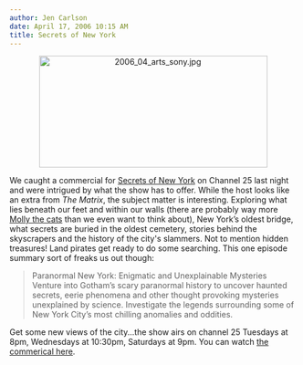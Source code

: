 ```yaml
---
author: Jen Carlson
date: April 17, 2006 10:15 AM
title: Secrets of New York
---
```


<p align="center"><img alt="2006_04_arts_sony.jpg" src="https://web.archive.org/web/20110811143840im_/http://www.gothamist.com/attachments/arts_jen/2006_04_arts_sony.jpg" width="400" height="196"></p><p>
We caught a commercial for <a href="https://web.archive.org/web/20110811143840/http://www.nyc.gov/html/nycmg/nyctv/html/shows/sony.shtml">Secrets of New York</a> on Channel 25 last night and were intrigued by what the show has to offer. While the host looks like an extra from <em>The Matrix</em>, the subject matter is interesting. Exploring what lies beneath our feet and within our walls (there are probably way more <a href="https://web.archive.org/web/20110811143840/http://www.gothamist.com/archives/2006/04/12/cat_stuck_in_we.php">Molly the cats</a> than we even want to think about),  New York&#x2019;s oldest bridge, what secrets are buried in the oldest cemetery, stories behind the skyscrapers and the history of the city&apos;s slammers. Not to mention hidden treasures! Land pirates get ready to do some searching. This one episode summary sort of freaks us out though:

</p><blockquote>Paranormal New York: Enigmatic and Unexplainable Mysteries
Venture into Gotham&#x2019;s scary paranormal history to uncover haunted secrets, eerie phenomena and other thought provoking mysteries unexplained by science. Investigate the legends surrounding some of New York City&#x2019;s most chilling anomalies and oddities.</blockquote>

<p>Get some new views of the city...the show airs on channel 25 Tuesdays at 8pm, Wednesdays at 10:30pm, Saturdays at 9pm. You can watch <a href="https://web.archive.org/web/20110811143840/http://video.google.com/videoplay?docid=-8169253213340937796&amp;pl=true">the commerical here</a>.</p>